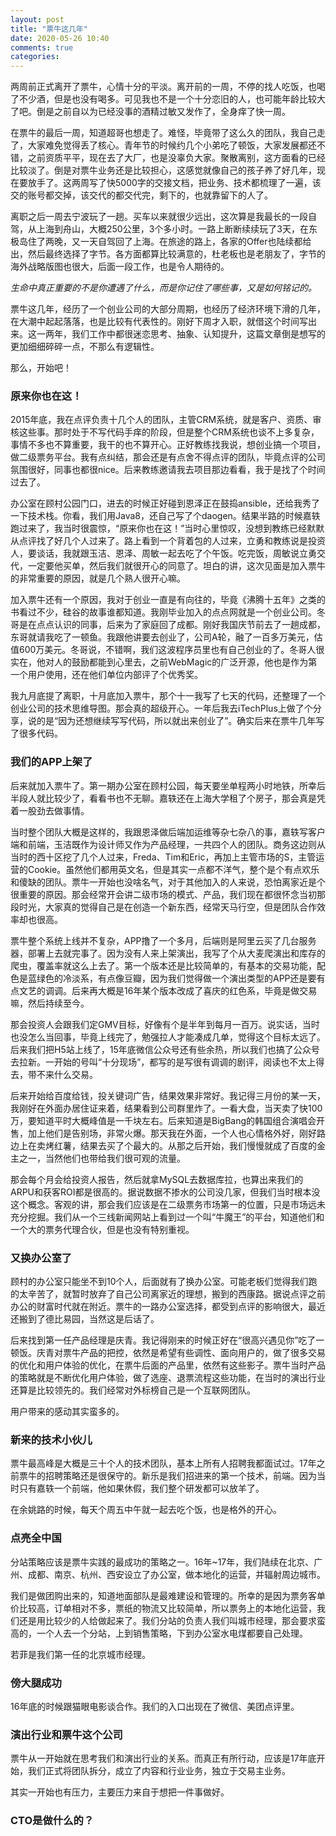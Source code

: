 ```yaml
---
layout: post
title: "票牛这几年"
date: 2020-05-26 10:40
comments: true
categories: 
---
```


两周前正式离开了票牛，心情十分的平淡。离开前的一周，不停的找人吃饭，也喝了不少酒，但是也没有喝多。可见我也不是一个十分恋旧的人，也可能年龄比较大了吧。倒是之前自以为已经没事的酒精过敏又发作了，全身痒了快一周。

在票牛的最后一周，知道超哥也想走了。难怪，毕竟带了这么久的团队，我自己走了，大家难免觉得丢了核心。青年节的时候约几个小弟吃了顿饭，大家发展都还不错，之前资质平平，现在去了大厂，也是没辜负大家。聚散离别，这方面看的已经比较淡了。倒是对票牛业务还是比较担心，这感觉就像自己的孩子养了好几年，现在要放手了。这两周写了快5000字的交接文档，把业务、技术都梳理了一遍，该交的账号都交掉，该交代的都交代完，剩下的，也就靠留下的人了。

<!--more-->

离职之后一周去宁波玩了一趟。买车以来就很少远出，这次算是我最长的一段自驾，从上海到舟山，大概250公里，3个多小时。一路上断断续续玩了3天，在东极岛住了两晚，又一天自驾回了上海。在旅途的路上，各家的Offer也陆续都给出，然后最终选择了字节。各方面都算比较满意的，杜老板也是老朋友了，字节的海外战略版图也很大，后面一段工作，也是令人期待的。

*生命中真正重要的不是你遭遇了什么，而是你记住了哪些事，又是如何铭记的。*  

票牛这几年，经历了一个创业公司的大部分周期，也经历了经济环境下滑的几年，在大潮中起起落落，也是比较有代表性的。刚好下周才入职，就借这个时间写出来。这一两年，我们工作中都很迷恋思考、抽象、认知提升，这篇文章倒是想写的更加细细碎碎一点，不那么有逻辑性。

那么，开始吧！

### 原来你也在这！

2015年底，我在点评负责十几个人的团队，主管CRM系统，就是客户、资质、审核这些事。那时处于不写代码手痒的阶段，但是整个CRM系统也谈不上多复杂，事情不多也不算重要，我干的也不算开心。正好教练找我说，想创业搞一个项目，做二级票务平台。我有点纠结，那会还是有点舍不得点评的团队，毕竟点评的公司氛围很好，同事也都很nice。后来教练邀请我去项目那边看看，我于是找了个时间过去了。

办公室在顾村公园门口，进去的时候正好碰到恩泽正在鼓捣ansible，还给我秀了一下技术栈。你看，我们用Java8，还自己写了个daogen。结果半路的时候嘉轶跑过来了，我当时很震惊，“原来你也在这！”当时心里惊叹，没想到教练已经默默从点评找了好几个人过来了。路上看到一个背着包的人过来，立勇和教练说是投资人，要谈话，我就跟玉洁、恩泽、周敏一起去吃了个午饭。吃完饭，周敏说立勇交代，一定要他买单，然后我们就很开心的同意了。坦白的讲，这次见面是加入票牛的非常重要的原因，就是几个熟人很开心嘛。

加入票牛还有一个原因，我对于创业一直是有向往的，毕竟《沸腾十五年》之类的书看过不少，硅谷的故事谁都知道。我刚毕业加入的点点网就是一个创业公司。冬哥是在点点认识的同事，后来为了家庭回了成都。刚好我国庆节前去了一趟成都，东哥就请我吃了一顿鱼。我跟他讲要去创业了，公司A轮，融了一百多万美元，估值600万美元。冬哥说，不错啊，我们这波程序员里也有自己创业的了。冬哥人很实在，他对人的鼓励都能到心里去，之前WebMagic的广泛开源，他也是作为第一个用户使用，还在他们单位内部评了个优秀奖。

我九月底提了离职，十月底加入票牛，那个十一我写了七天的代码，还整理了一个创业公司的技术思维导图。那会真的超级开心。一年后我去iTechPlus上做了个分享，说的是“因为还想继续写写代码，所以就出来创业了”。确实后来在票牛几年写了很多代码。

### 我们的APP上架了

后来就加入票牛了。第一期办公室在顾村公园，每天要坐单程两小时地铁，所幸后半段人就比较少了，看看书也不无聊。嘉轶还在上海大学租了个房子，那会真是凭着一股劲去做事情。

当时整个团队大概是这样的，我跟恩泽做后端加运维等杂七杂八的事，嘉轶写客户端和前端，玉洁既作为设计师又作为产品经理，一共四个人的团队。商务这边则从当时的西十区挖了几个人过来，Freda、Tim和Eric，再加上主管市场的S，主管运营的Cookie。虽然他们都用英文名，但是其实一点都不洋气，整个是个有点欢乐和傻缺的团队。票牛一开始也没啥名气，对于其他加入的人来说，恐怕离家近是个很重要的原因。那会经常开会讲二级市场的模式、产品，我们现在都很怀念当初那段时光，大家真的觉得自己是在创造一个新东西，经常天马行空，但是团队合作效率却也很高。

票牛整个系统上线并不复杂，APP撸了一个多月，后端则是阿里云买了几台服务器，部署上去就完事了。因为没有人来上架演出，我写了个从大麦爬演出和库存的爬虫，覆盖率就这么上去了。第一个版本还是比较简单的，有基本的交易功能，配色是蓝绿色的冷淡系，有点像豆瓣，因为我们觉得做一个演出类型的APP还是要有点文艺的调调。后来再大概是16年某个版本改成了喜庆的红色系，毕竟是做交易嘛，然后持续至今。

那会投资人会跟我们定GMV目标，好像有个是半年到每月一百万。说实话，当时也没怎么当回事，毕竟上线完了，勉强拉人才能凑成几单，觉得这个目标太远了。后来我们把H5站上线了，15年底微信公众号还有些余热，所以我们也搞了公众号去拉新。一开始的号叫“十分现场”，都写的是写很有调调的剧评，阅读也不太上得去，带不来什么交易。

后来开始给百度给钱，投关键词广告，结果效果非常好。我记得三月份的某一天，我刚好在外面办居住证来着，结果看到公司群里炸了。一看大盘，当天卖了快100万，要知道平时大概峰值是一千块左右。后来知道是BigBang的韩国组合演唱会开售，加上他们是告别场，非常火爆。那天我在外面，一个人也心情格外好，刚好路边上在卖烤红薯，结果去买了个最大的。从那之后开始，我们慢慢就成了百度的金主之一，当然他们也带给我们很可观的流量。

那会每个月会给投资人报告，然后就拿MySQL去数据库拉，也算出来我们的ARPU和获客ROI都是很高的。据说数据不掺水的公司没几家，但我们当时根本没这个概念。客观的讲，那会我们应该是在二级票务市场第一的位置，只是市场远未充分挖掘。我们从一个三线新闻网站上看到过一个叫“牛魔王”的平台，知道他们和一个大的票务代理合伙，但是也没有特别重视。

### 又换办公室了

顾村的办公室只能坐不到10个人，后面就有了换办公室。可能老板们觉得我们跑的太辛苦了，就暂时放弃了自己公司离家近的理想，搬到的西康路。据说点评之前办公的财富时代就在附近。票牛的一路办公室选择，都受到点评的影响很大，最近还搬到了德比易园，当然这是后话了。

后来找到第一任产品经理是庆青。我记得刚来的时候正好在“很高兴遇见你”吃了一顿饭。庆青对票牛产品的把控，依然是希望有些调性、面向用户的，做了很多交易的优化和用户体验的优化，在票牛后面的产品里，依然有这些影子。票牛当时产品的策略就是不断优化用户体验，做了选座、退票流程这些功能，在当时的演出行业还算是比较领先的。我们经常对外标榜自己是一个互联网团队。

用户带来的感动其实蛮多的。

### 新来的技术小伙儿

票牛最高峰是大概是三十个人的技术团队，基本上所有人招聘我都面试过。17年之前票牛的招聘策略还是很保守的。新乐是我们招进来的第一个技术，前端。因为当时只有嘉轶一个前端，他如果休假，我们整个研发都可以放羊了。

在余姚路的时候，每天个周五中午就一起去吃个饭，也是格外的开心。

### 点亮全中国

分站策略应该是票牛实践的最成功的策略之一。16年~17年，我们陆续在北京、广州、成都、南京、杭州、西安设立了办公室，做本地化的运营，并辐射周边城市。

我们是做团购出来的，知道地面部队是最难建设和管理的。所幸的是因为票务客单价比较高，订单相对不多，票纸的物流又比较简单，所以票务上的本地化运营，我们还是用比较少的人给做起来了。我们分站的负责人我们叫城市经理，那会要求蛮高的，一个人去一个分站，上到销售策略，下到办公室水电煤都要自己处理。

若菲是我们第一任的北京城市经理。

### 傍大腿成功

16年底的时候跟猫眼电影谈合作。我们的入口出现在了微信、美团点评里。

### 演出行业和票牛这个公司

票牛从一开始就在思考我们和演出行业的关系。而真正有所行动，应该是17年底开始，我们正式将团队拆分，成立了内容和行业业务，独立于交易主业务。

其实一开始也有压力，主要压力来自于想把一件事做好。

### CTO是做什么的？


